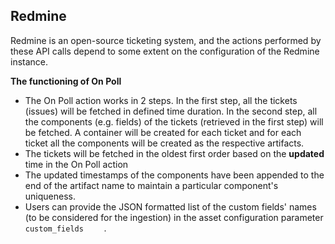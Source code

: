 [comment]: # " File: README.md"
[comment]: # "  Copyright (c) 2021 Splunk Inc."
[comment]: # ""
[comment]: # "  Licensed under Apache 2.0 (https://www.apache.org/licenses/LICENSE-2.0.txt)"
[comment]: # ""
## Redmine

Redmine is an open-source ticketing system, and the actions performed by these API calls depend to
some extent on the configuration of the Redmine instance.

**The functioning of On Poll**

-   The On Poll action works in 2 steps. In the first step, all the tickets (issues) will be fetched
    in defined time duration. In the second step, all the components (e.g. fields) of the tickets
    (retrieved in the first step) will be fetched. A container will be created for each ticket and
    for each ticket all the components will be created as the respective artifacts.
-   The tickets will be fetched in the oldest first order based on the **updated** time in the On
    Poll action
-   The updated timestamps of the components have been appended to the end of the artifact name to
    maintain a particular component's uniqueness.
-   Users can provide the JSON formatted list of the custom fields' names (to be considered for the
    ingestion) in the asset configuration parameter `      custom_fields     ` .
